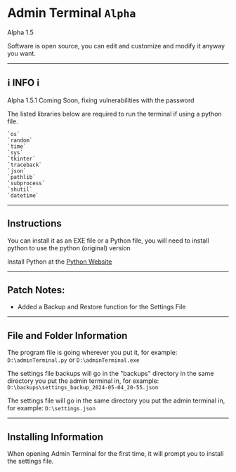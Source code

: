 # Admin Terminal `Alpha`

Alpha 1.5

Software is open source, you can edit and customize and modify it anyway you want.

---

## ℹ️ INFO ℹ️

Alpha 1.5.1 Coming Soon, fixing vulnerabilities with the password

The listed libraries below are required to run the terminal if using a python file.

    `os`
    `random`
    `time`
    `sys`
    `tkinter`
    `traceback`
    `json`
    `pathlib`
    `subprocess`
    `shutil`
    `datetime`

---

## Instructions

You can install it as an EXE file or a Python file, you will need to install python to use the python (original) version

Install Python at the [Python Website](https://www.python.org)

---

## Patch Notes:
-   Added a Backup and Restore function for the Settings File

---

## File and Folder Information

The program file is going wherever you put it, for example: `D:\adminTerminal.py` or `D:\adminTerminal.exe`

The settings file backups will go in the "backups" directory in the same directory you put the admin terminal in, for example: `D:\backups\settings_backup_2024-05-04_20-55.json`

The settings file will go in the same directory you put the admin terminal in, for example: `D:\settings.json`

---

## Installing Information

When opening Admin Terminal for the first time, it will prompt you to install the settings file.
